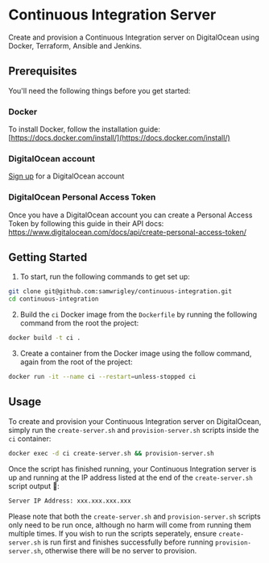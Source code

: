 # Continuous Integration Server

Create and provision a Continuous Integration server on DigitalOcean using Docker, Terraform, Ansible and Jenkins.

## Prerequisites

You'll need the following things before you get started:

### Docker

To install Docker, follow the installation guide: [https://docs.docker.com/install/](https://docs.docker.com/install/)

### DigitalOcean account

[Sign up](https://m.do.co/c/344de7bea76b) for a DigitalOcean account

### DigitalOcean Personal Access Token

Once you have a DigitalOcean account you can create a Personal Access Token by following this guide in their API docs: https://www.digitalocean.com/docs/api/create-personal-access-token/

## Getting Started

1. To start, run the following commands to get set up:

```sh
git clone git@github.com:samwrigley/continuous-integration.git
cd continuous-integration
```

2. Build the `ci` Docker image from the `Dockerfile` by running the following command from the root the project:

```sh
docker build -t ci .
```

3. Create a container from the Docker image using the follow command, again from the root of the project:

```sh
docker run -it --name ci --restart=unless-stopped ci
```

## Usage

To create and provision your Continuous Integration server on DigitalOcean, simply run the `create-server.sh` and `provision-server.sh` scripts inside the `ci` container:

```sh
docker exec -d ci create-server.sh && provision-server.sh
```

Once the script has finished running, your Continuous Integration server is up and running at the IP address listed at the end of the `create-server.sh` script output 🚀:

```sh
Server IP Address: xxx.xxx.xxx.xxx
```

Please note that both the `create-server.sh` and `provision-server.sh` scripts only need to be run once, although no harm will come from running them multiple times. If you wish to run the scripts seperately, ensure `create-server.sh` is run first and finishes successfully before running `provision-server.sh`, otherwise there will be no server to provision.
